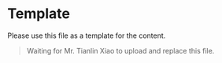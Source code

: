 # Template

Please use this file as a template for the content.

> Waiting for Mr. Tianlin Xiao to upload and replace this file.